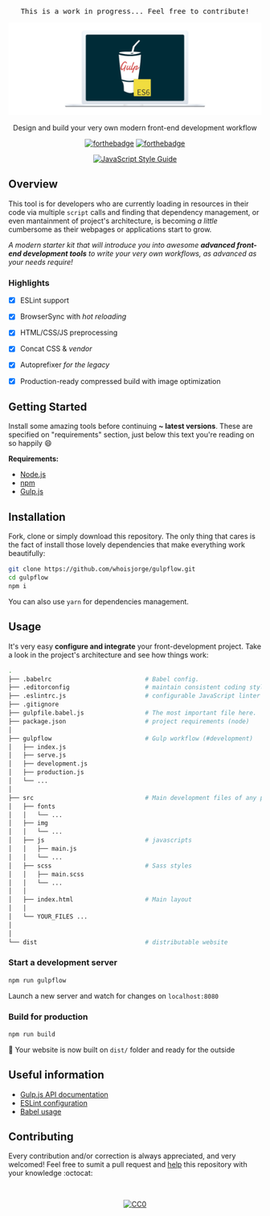 <pre align="center">This is a work in progress... Feel free to contribute!</pre>

<div align="center">
  <img width="800" src="./src/img/header.png" alt="gulpflow" />
  <p>Design and build your very own modern front-end development workflow</p>
</div>

<div align="center">

[![forthebadge](http://forthebadge.com/images/badges/uses-js.svg)](https://gulpjs.com)
[![forthebadge](http://forthebadge.com/images/badges/60-percent-of-the-time-works-every-time.svg)](http://www.whoisjorge.me)

[![JavaScript Style Guide](https://cdn.rawgit.com/standard/standard/master/badge.svg)](https://github.com/standard/standard)

</div>


## Overview

This tool is for developers who are currently loading in resources in their code via multiple `script` calls and finding that dependency management, or even mantainment of project's architecture, is becoming _a little_ cumbersome as their webpages or applications start to grow.

_A modern starter kit that will introduce you into awesome **advanced front-end development tools** to write your very own workflows, as advanced as your needs require!_

### Highlights

- [X] ESLint support
- [X] BrowserSync with _hot reloading_
- [X] HTML/CSS/JS preprocessing
- [X] Concat CSS & _vendor_
- [X] Autoprefixer _for the legacy_
- [X] Production-ready compressed build with image optimization


## Getting Started

Install some amazing tools before continuing **~ latest versions**. These are specified on "requirements" section, just below this text you're reading on so happily :smile:

__Requirements:__

- [Node.js](https://nodejs.org)
- [npm](https://npmjs.com)
- [Gulp.js](https://gulpjs.com)


## Installation

Fork, clone or simply download this repository. The only thing that cares is the fact of install those lovely dependencies that make everything work beautifully:

```bash
git clone https://github.com/whoisjorge/gulpflow.git
cd gulpflow
npm i
```
You can also use `yarn` for dependencies management.


## Usage

It's very easy __configure and integrate__ your front-development project. Take a look in the project's architecture and see how things work:


````bash
.
├── .babelrc                          # Babel config.
├── .editorconfig                     # maintain consistent coding styles
├── .eslintrc.js                      # configurable JavaScript linter
├── .gitignore
├── gulpfile.babel.js                 # The most important file here.
├── package.json                      # project requirements (node)
│
├── gulpflow                          # Gulp workflow (#development)
│   ├── index.js
│   ├── serve.js
│   ├── development.js
│   ├── production.js
│   └── ...
│
├── src                               # Main development files of any project
│   ├── fonts
│   │   └── ...
│   ├── img
│   │   └── ...
│   ├── js                            # javascripts
│   │   ├── main.js
│   │   └── ...
│   ├── scss                          # Sass styles
│   │   ├── main.scss
│   │   └── ...
│   │
│   ├── index.html                    # Main layout
│   │
│   └── YOUR_FILES ...
│
│
└── dist                              # distributable website
````


### Start a development server

```sh
npm run gulpflow
```

Launch a new server and watch for changes on `localhost:8080`

### Build for production

```sh
npm run build
```

:rocket: Your website is now built on `dist/` folder and ready for the outside


## Useful information

- [Gulp.js API documentation](https://github.com/gulpjs/gulp/blob/master/docs/API.md)
- [ESLint configuration](http://eslint.org/docs/user-guide/configuring)
- [Babel usage](https://babeljs.io/)

## Contributing
Every contribution and/or correction is always appreciated, and very welcomed! Feel free to sumit a pull request and [help](CONTRIBUTING.md) this repository with your knowledge :octocat:


<!-- License -->
<br><div align="center"><a href="/LICENSE"><img src="http://mirrors.creativecommons.org/presskit/buttons/88x31/svg/cc-zero.svg" alt="CC0" /></a></div>
<!-- End -->
